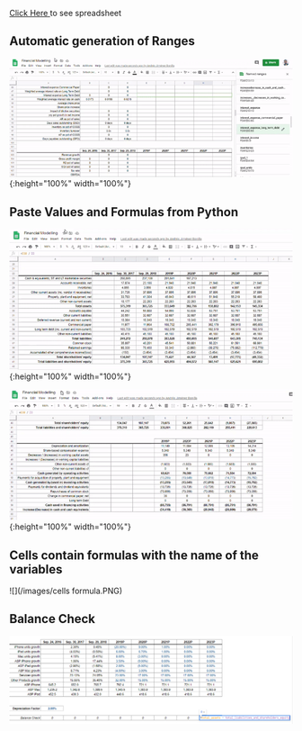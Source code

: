 [Click Here ](https://docs.google.com/spreadsheets/d/1oLiIFFNvMJMZeQ2VnxjL87y4xQOg0CwDKgdUCr-ERFo/edit?usp=sharing) to see spreadsheet

## Automatic generation of Ranges
![](/images/gif4.gif){:height="100%" width="100%"}  

## Paste Values and Formulas from Python 
![](/images/gif1.gif){:height="100%" width="100%"}  

![](/images/gif3.gif){:height="100%" width="100%"}  

## Cells contain formulas with the name of the variables
![](/images/cells formula.PNG)

## Balance Check
![](/images/balance.PNG)
